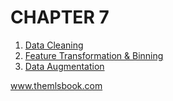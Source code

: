 # CHAPTER 7
<!-- 
In the previous chapter [] was presented. This chapter focuses on []. -->


1. [Data Cleaning](https://code.themlsbook.com/chapter7/data_cleaning.html)
2. [Feature Transformation & Binning](https://code.themlsbook.com/chapter6/feature_transformation.html)
3. [Data Augmentation](https://code.themlsbook.com/chapter6/data_augmentation.html)


www.themlsbook.com
